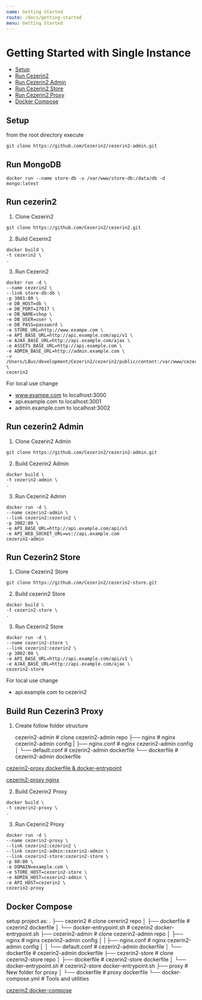 ```yaml
---
name: Getting Started
route: /docs/getting-started
menu: Getting Started
---
```


# Getting Started with Single Instance

- [Setup](#setup)
- [Run Cezerin2](#run-cezerin2)
- [Run Cezerin2 Admin](#run-cezerin2-admin)
- [Run Cezerin2 Store](#run-cezerin2-store)
- [Run Cezerin2 Proxy](#run-cezerin2-proxy)
- [Docker Compose](#docker-compose)

## Setup

from the root directory execute

    git clone https://github.com/Cezerin2/cezerin2-admin.git

## Run MongoDB

```shell
docker run --name store-db -v /var/www/store-db:/data/db -d mongo:latest
```

## Run cezerin2

1. Clone Cezerin2

```shell
git clone https://github.com/Cezerin2/cezerin2.git
```

2. Build Cezerin2

```shell
docker build \
-t cezerin2 \
.
```

3. Run Cezerin2

```shell
docker run -d \
--name cezerin2 \
--link store-db:db \
-p 3001:80 \
-e DB_HOST=db \
-e DB_PORT=27017 \
-e DB_NAME=shop \
-e DB_USER=user \
-e DB_PASS=password \
-e STORE_URL=http://www.exampe.com \
-e API_BASE_URL=http://api.example.com/api/v1 \
-e AJAX_BASE_URL=http://api.example.com/ajax \
-e ASSETS_BASE_URL=http://api.example.com \
-e ADMIN_BASE_URL=http://admin.example.com \
-v /Users/LBus/development/Cezerin2/cezerin2/public/content:/var/www/cezerin2/public/content \
cezerin2
```

For local use change

- www.exampe.com to localhost:3000
- api.example.com to localhost:3001
- admin.example.com to localhost:3002

## Run cezerin2 Admin

1. Clone Cezerin2 Admin

```shell
git clone https://github.com/Cezerin2/cezerin2-admin.git
```

2. Build Cezerin2 Admin

```shell
docker build \
-t cezerin2-admin \
.
```

3. Run Cezerin2 Admin

```shell
docker run -d \
--name cezerin2-admin \
--link cezerin2:cezerin2 \
-p 3002:80 \
-e API_BASE_URL=http://api.example.com/api/v1
-e API_WEB_SOCKET_URL=ws://api.example.com
cezerin2-admin
```

## Run Cezerin2 Store

1. Clone Cezerin2 Store

```shell
git clone https://github.com/Cezerin2/cezerin2-store.git
```

2. Build cezerin2 Store

```shell
docker build \
-t cezerin2-store \
.
```

3. Run Cezerin2 Store

```shell
docker run -d \
--name cezerin2-store \
--link cezerin2:cezerin2 \
-p 3002:80 \
-e API_BASE_URL=http://api.example.com/api/v1 \
-e AJAX_BASE_URL=http://api.example.com/ajax \
cezerin2-store
```

For local use change

- api.example.com to cezerin2

## Build Run Cezerin3 Proxy

1. Create follow folder structure

   cezerin2-admin # clone cezerin2-admin repo ├── nginx # nginx cezerin2-admin
   config | ├── nginx.conf # nginx cezerin2-admin config │ └── default.conf #
   cezerin2-admin dockerfile └── dockerfile # cezerin2-admin dockerfile

[cezerin2-proxy dockerfile & docker-entrypoint](./cezerin2-proxy-dockerfile.md)

[cezerin2-proxy nginx](./cezerin2-proxy-nginx.md)

2. Build Cezerin2 Proxy

```shell
docker build \
-t cezerin2-proxy \
.
```

3. Run Cezerin2 Proxy

```shell
docker run -d \
--name cezerin2-proxy \
--link cezerin2:cezerin2 \
--link cezerin2-admin:cezerin2-admin \
--link cezerin2-store:cezerin2-store \
-p 80:80 \
-e DOMAIN=example.com \
-e STORE_HOST=cezerin2-store \
-e ADMIN_HOST=cezerin2-admin \
-e API_HOST=cezerin2 \
cezerin2-proxy
```

## Docker Compose

setup project as: . ├── cezerin2 # clone cererin2 repo │ ├── dockerfile #
cezerin2 dockerfile │ └── docker-entrypoint.sh # cezerin2 docker-entrypoint.sh
├── cezerin2-admin # clone cezerin2-admin repo │ ├── nginx # nginx
cezerin2-admin config │ | ├── nginx.conf # nginx cezerin2-admin config │ │ └──
default.conf # cezerin2-admin dockerfile │ └── dockerfile # cezerin2-admin
dockerfile ├── cezerin2-store # clone cezerin2-store repo │ ├── dockerfile #
cezerin2-store dockerfile │ └── docker-entrypoint.sh # cezerin2-store
docker-entrypoint.sh ├── proxy # New folder for proxy │ └── dockerfile # proxy
dockerfile └── docker-compose.yml # Tools and utilities

[cezerin2 docker-compose](./cezerin2-docker-compose.md)
